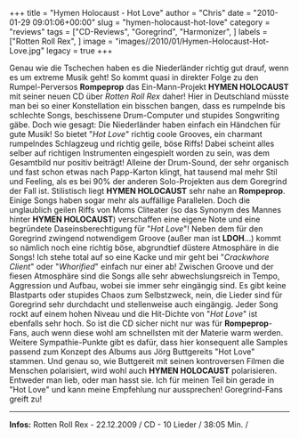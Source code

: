 +++
title = "Hymen Holocaust - Hot Love"
author = "Chris"
date = "2010-01-29 09:01:06+00:00"
slug = "hymen-holocaust-hot-love"
category = "reviews"
tags = ["CD-Reviews", "Goregrind", "Harmonizer", ]
labels = ["Rotten Roll Rex", ]
image = "images//2010/01/Hymen-Holocaust-Hot-Love.jpg"
legacy = true
+++


Genau wie die Tschechen haben es die Niederländer richtig gut drauf, wenn es um extreme Musik geht! So kommt quasi in direkter Folge zu den Rumpel-Perversos **Rompeprop** das Ein-Mann-Projekt **HYMEN HOLOCAUST** mit seiner neuen CD über _Rotten Roll Rex_ daher! Hier in Deutschland müsste man bei so einer Konstellation ein bisschen bangen, dass es rumpelnde bis schlechte Songs, beschissene Drum-Computer und stupides Songwriting gäbe. Doch wie gesagt: Die Niederländer haben einfach ein Händchen für gute Musik!
So bietet "_Hot Love_" richtig coole Grooves, ein charmant rumpelndes Schlagzeug und richtig geile, böse Riffs! Dabei scheint alles selber auf richtigen Instrumenten eingespielt worden zu sein, was dem Gesamtbild nur positiv beiträgt! Alleine der Drum-Sound, der sehr organisch und fast schon etwas nach Papp-Karton klingt, hat tausend mal mehr Stil und Feeling, als es bei 90% der anderen Solo-Projekten aus dem Goregrind der Fall ist.
Stilistisch liegt **HYMEN HOLOCAUST** sehr nahe an **Rompeprop**. Einige Songs haben sogar mehr als auffällige Parallelen. Doch die unglaublich geilen Riffs von Moms Cliteater (so das Synonym des Mannes hinter **HYMEN HOLOCAUST**) verschaffen eine eigene Note und eine begründete Daseinsberechtigung für "_Hot Love_"! Neben dem für den Goregrind zwingend notwendigem Groove (außer man ist **LDOH**...) kommt so nämlich noch eine richtig böse, abgrundtief düstere Atmosphäre in die Songs! Ich stehe total auf so eine Kacke und mir geht bei "_Crackwhore Client_" oder "_Whorified_" einfach nur einer ab!
Zwischen Groove und der fiesen Atmosphäre sind die Songs alle sehr abwechslungsreich in Tempo, Aggression und Aufbau, wobei sie immer sehr eingängig sind. Es gibt keine Blastparts oder stupides Chaos zum Selbstzweck, nein, die Lieder sind für Goregrind sehr durchdacht und stellenweise auch eingängig. Jeder Song rockt auf einem hohen Niveau und die Hit-Dichte von "_Hot Love_" ist ebenfalls sehr hoch. So ist die CD sicher nicht nur was für **Rompeprop**-Fans, auch wenn diese wohl am schnellsten mit der Materie warm werden.
Weitere Sympathie-Punkte gibt es dafür, dass hier konsequent alle Samples passend zum Konzept des Albums aus Jörg Buttgereits "Hot Love" stammen. Und genau so, wie Buttgereit mit seinen kontroversen Filmen die Menschen polarisiert, wird wohl auch **HYMEN HOLOCAUST** polarisieren. Entweder man lieb, oder man hasst sie.
Ich für meinen Teil bin gerade in "Hot Love" und kann meine Empfehlung nur aussprechen! Goregrind-Fans greift zu!





---
**Infos:**
Rotten Roll Rex - 22.12.2009 / 
CD - 10 Lieder / 38:05 Min. / 
